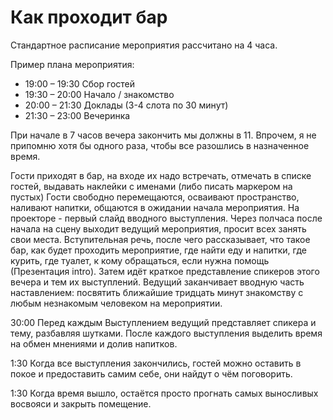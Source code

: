 # Как проходит бар

Стандартное расписание мероприятия рассчитано на 4 часа.

Пример плана мероприятия:

- 19:00 – 19:30 Сбор гостей
- 19:30 – 20:00 Начало / знакомство
- 20:00 – 21:30 Доклады (3-4 слота по 30 минут)
- 21:30 – 23:00 Вечеринка

При начале в 7 часов вечера закончить мы должны в 11. 
Впрочем, я не припомню хотя бы одного раза, чтобы все разошлись в назначенное время. 

Гости приходят в бар, на входе их надо встречать, отмечать в списке гостей, выдавать наклейки с именами (либо писать маркером на пустых) 
Гости свободно перемещаются, осваивают пространство, наливают напитки, общаются в ожидании начала мероприятия. 
На проекторе - первый слайд вводного выступления. 
Через полчаса после начала на сцену выходит ведущий мероприятия, просит всех занять свои места. 
Вступительная речь, после чего рассказывает, что такое бар, как будет проходить мероприятие, где найти еду и напитки, где курить, где туалет, к кому обращаться, если нужна помощь (Презентация intro). 
Затем идёт краткое представление спикеров этого вечера и тем их выступлений. 
Ведущий заканчивает вводную часть наставлением: посвятить ближайшие тридцать минут знакомству с любым незнакомым человеком на мероприятии. 

30:00 
Перед каждым Выступлением ведущий представляет спикера и тему, разбавляя шутками.
После каждого выступления выделить время на обмен мнениями и долив напитков.

1:30
Когда все выступления закончились, гостей можно оставить в покое и предоставить самим себе, они найдут о чём поговорить.

1:30
Когда время вышло, остаётся просто прогнать самых выносливых восвояси и закрыть помещение. 